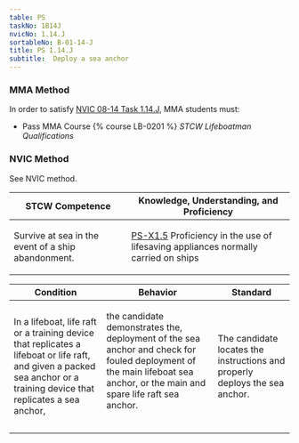 ```yaml
---
table: PS
taskNo: 1B14J
nvicNo: 1.14.J 
sortableNo: B-01-14-J
title: PS 1.14.J 
subtitle:  Deploy a sea anchor
---
```



### MMA Method

In order to satisfy  [NVIC 08-14  Task  1.14.J]({{site.baseurl}}/assets/images/nvic-08-14.pdf), MMA students must:

* Pass MMA Course {% course LB-0201 %}  *STCW Lifeboatman Qualifications*


### NVIC Method

<a onclick="togglevisibility('nvic_methods')" >See NVIC method.</a>

<div id='nvic_methods' class='hide'>

<table>
<thead>
<tr>
<th class='forty'> STCW Competence </th>
<th class='sixty'> Knowledge, Understanding, and Proficiency </th>
</tr>
</thead>




<tbody>
<tr><td markdown='1'>

Survive at sea in the event of a ship abandonment.

</td><td markdown='1'>

[PS-X1.5]({{site.baseurl}}/tables/611.html#PS-X1.5) Proficiency in the use of lifesaving appliances normally carried on ships

</td></tr>


</tbody>
</table>


<table>
<thead>
<tr><th class='twenty'>  Condition </th><th class='twenty'> Behavior </th><th  class='sixty'>Standard </th></tr>
</thead>
<tbody >



<tr><td markdown='1'>

In a lifeboat, life raft or a training device that replicates a lifeboat or life raft, and given a packed sea anchor or a training device that replicates a sea anchor,

</td><td markdown='1'>

the candidate demonstrates the, deployment of the sea anchor and check for fouled deployment of the main lifeboat sea anchor, or the main and spare life raft sea anchor.

<br>

<div class="tooltip">
<span class="tooltiptext">
</span>
</div>


</td><td markdown='1'>

The candidate locates the instructions and properly deploys the sea anchor.

</td></tr>
</tbody>
</table>
</div>
